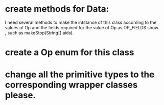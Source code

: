 
# create methods for Data:
I need several methods to make the intstance of this class  according to the values of Op and the fields required for the value of Op as OP_FIELDS show.  , such as makeStop(String[] aids).

# create a Op enum for this class 

# change all the primitive types to the corresponding wrapper classes please.
